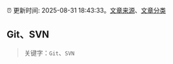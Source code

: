 :alarm_clock: 更新时间: 2025-08-31 18:43:33。[文章来源](/README.md)、[文章分类](/TAGS.md)

## Git、SVN


> 关键字：`Git`、`SVN`




